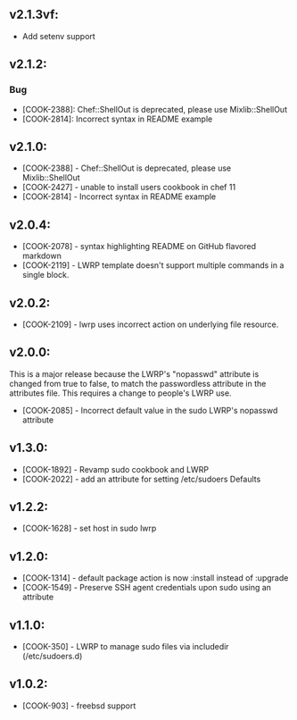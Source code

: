 ## v2.1.3vf:

* Add setenv support

## v2.1.2:

### Bug

- [COOK-2388]: Chef::ShellOut is deprecated, please use Mixlib::ShellOut
- [COOK-2814]: Incorrect syntax in README example

## v2.1.0:

* [COOK-2388] - Chef::ShellOut is deprecated, please use
  Mixlib::ShellOut
* [COOK-2427] - unable to install users cookbook in chef 11
* [COOK-2814] - Incorrect syntax in README example

## v2.0.4:

* [COOK-2078] - syntax highlighting README on GitHub flavored markdown
* [COOK-2119] - LWRP template doesn't support multiple commands in a
  single block.

## v2.0.2:

* [COOK-2109] - lwrp uses incorrect action on underlying file
  resource.

## v2.0.0:

This is a major release because the LWRP's "nopasswd" attribute is
changed from true to false, to match the passwordless attribute in the
attributes file. This requires a change to people's LWRP use.

* [COOK-2085] - Incorrect default value in the sudo LWRP's nopasswd attribute

## v1.3.0:

* [COOK-1892] - Revamp sudo cookbook and LWRP
* [COOK-2022] - add an attribute for setting /etc/sudoers Defaults

## v1.2.2:

* [COOK-1628] - set host in sudo lwrp

## v1.2.0:

* [COOK-1314] - default package action is now :install instead of :upgrade
* [COOK-1549] - Preserve SSH agent credentials upon sudo using an attribute

## v1.1.0:

* [COOK-350] - LWRP to manage sudo files via includedir (/etc/sudoers.d)

## v1.0.2:

* [COOK-903] - freebsd support
